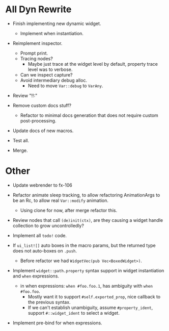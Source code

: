# All Dyn Rewrite

* Finish implementing new dynamic widget.
    - Implement when instantiation.

* Reimplement inspector.
    - Prompt print.
    - Tracing nodes?
        - Maybe just trace at the widget level by default, property trace level was to verbose.
    - Can we inspect capture?
    - Avoid intermediary debug alloc.
        - Need to move `Var::debug` to `VarAny`.

* Review "!!:"

* Remove custom docs stuff?
    - Refactor to minimal docs generation that does not require custom post-processing.

* Update docs of new macros.

* Test all.

* Merge.

# Other

* Update webrender to fx-106
* Refactor animate sleep tracking, to allow refactoring AnimationArgs to be an Rc, to allow real `Var::modify` animation.
    - Using clone for now, after merge refactor this.

* Review nodes that call `(de)init(ctx)`, are they causing a widget handle collection to grow uncontrolledly?

* Implement all `todo!` code.

* If `ui_list![]` auto boxes in the macro params, but the returned type does not auto-boxes on `.push`.
    - Before refactor we had `WidgetVec(pub Vec<BoxedWidget>)`.

* Implement `widget::path.property` syntax support in widget instantiation and `when` expressions.
    - in when expressions: `when #foo.foo.1`, has ambiguity with `when #foo.foo`.
        - Mostly want it to support `#self.exported_prop`, nice callback to the previous syntax.
        - If we can't establish unambiguity, assume `#property_ident`, support `#::widget_ident` to select a widget.
* Implement pre-bind for when expressions.